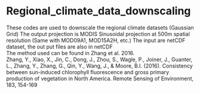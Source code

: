 # Regional_climate_data_downscaling
These codes are used to downscale the regional climate datasets (Gaussian Grid) 
The output projection is MODIS Sinusoidal projection at 500m spatial resolution (Same with MOD09A1, MOD15A2H, etc.) 
The input are netCDF dataset, the out put files are also in netCDF  
The method used can be found in Zhang et al. 2016.  
Zhang, Y., Xiao, X., Jin, C., Dong, J., Zhou, S., Wagle, P., Joiner, J., Guanter, L., Zhang, Y., Zhang, G., Qin, Y., Wang, J., & Moore, B.I. (2016). Consistency between sun-induced chlorophyll fluorescence and gross primary production of vegetation in North America. Remote Sensing of Environment, 183, 154-169
